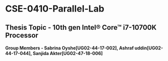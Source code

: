 # CSE-0410-Parallel-Lab
## Thesis Topic - 10th gen Intel® Core™ i7-10700K Processor
#### Group Members - Sabrina Oyshe[UG02-44-17-002], Ashraf uddin[UG02-44-17-044], Sanjida Akter[UG02-47-18-006]
